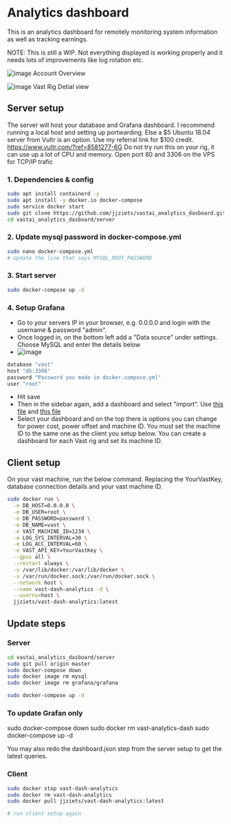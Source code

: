 # Analytics dashboard

This is an analytics dashboard for remotely monitoring system information as well as tracking earnings.

NOTE: This is still a WIP. Not everything displayed is working properly and it needs lots of improvements like log rotation etc.

![image](https://user-images.githubusercontent.com/19214485/145340694-4203a03a-0f1f-41e0-84e6-acc34f914f65.png)
Account Overview


![image](https://user-images.githubusercontent.com/19214485/143225265-8bd66f8b-f401-4a76-a8e5-bcb05cd3320b.png)
Vast Rig Detial view

## Server setup

The server will host your database and Grafana dashboard.
I recommend running a local host and setting up portwarding. Else a $5 Ubuntu 18.04 server from Vultr is an option. Use my referral link for $100 credit.
https://www.vultr.com/?ref=8581277-6G
Do not try run this on your rig, it can use up a lot of CPU and memory.
Open port 80 and 3306 on the VPS for TCP/IP trafic

### 1. Dependencies & config
```bash
sudo apt install containerd -y
sudo apt install -y docker.io docker-compose
sudo service docker start
sudo git clone https://github.com/jjziets/vastai_analytics_dasboard.git
cd vastai_analytics_dasboard/server
```

### 2. Update mysql password in docker-compose.yml
```bash
sudo nano docker-compose.yml
# Update the line that says MYSQL_ROOT_PASSWORD
```

### 3. Start server
```bash
sudo docker-compose up -d
```

### 4. Setup Grafana
- Go to your servers IP in your browser, e.g. 0.0.0.0 and login with the username & password "admin".
- Once logged in, on the bottom left add a "Data source" under settings. Choose MySQL and enter the details below
- ![image](https://user-images.githubusercontent.com/19214485/143194086-066fd254-c303-49bf-b6fd-3ea5c6c551ab.png)

```bash
database "vast"
host "db:3306"
password "Password you made in docker.compose.yml"
user "root"
```
- Hit save
- Then in the sidebar again, add a dashboard and select "import". Use [this file](https://github.com/jjziets/vast.ai-tools/blob/master/analytics/server/config/Vast-Account%20Overall.json) and [this file](https://github.com/jjziets/vast.ai-tools/blob/master/analytics/server/config/Vast-Host-Details.json)
- Select your dashboard and on the top there is options you can change for power cost, power offset and machine ID. You must set the machine ID to the same one as the client you setup below. You can create a dashboard for each Vast rig and set its machine ID.

## Client setup
On your vast machine, run the below command. Replacing the YourVastKey, database connection details and your vast machine ID.

```bash
sudo docker run \
  -e DB_HOST=0.0.0.0 \
  -e DB_USER=root \
  -e DB_PASSWORD=password \
  -e DB_NAME=vast \
  -e VAST_MACHINE_ID=1234 \
  -e LOG_SYS_INTERVAL=30 \
  -e LOG_ACC_INTERVAL=60 \
  -e VAST_API_KEY=YourVastKey \
  --gpus all \
  --restart always \
  -v /var/lib/docker:/var/lib/docker \
  -v /var/run/docker.sock:/var/run/docker.sock \
  --network host \
  --name vast-dash-analytics -d \
  --userns=host \
  jjziets/vast-dash-analytics:latest
```

 

## Update steps

### Server
```bash
cd vastai_analytics_dasboard/server
sudo git pull origin master
sudo docker-compose down
sudo docker image rm mysql
sudo docker image rm grafana/grafana 

sudo docker-compose up -d
```
### To update Grafan only 
sudo docker-compose down
sudo docker rm vast-analytics-dash
sudo docker-compose up -d

You may also redo the dashboard.json step from the server setup to get the latest queries.

### Client
```bash
sudo docker stop vast-dash-analytics
sudo docker rm vast-dash-analytics
sudo docker pull jjziets/vast-dash-analytics:latest

# run client setup again
```

